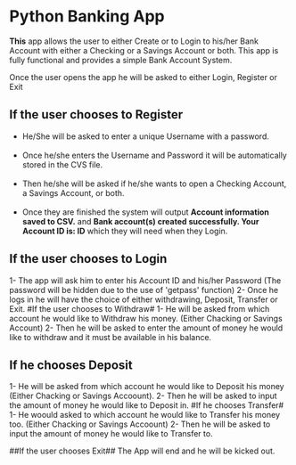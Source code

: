 
# Python Banking App 
**This** app allows the user to either Create or to Login to his/her Bank Account with either a Checking or a Savings Account or both.
This app is fully functional and provides a simple Bank Account System.

Once the user opens the app he will be asked to either Login, Register or Exit

## If the user chooses to Register
- He/She will be asked to enter a unique Username with a password. <br/><br/>
- Once he/she enters the Username and Password it will be automatically stored in the CVS file. <br/><br/>
- Then he/she will be asked if he/she wants to open a Checking Account, a Savings Account, or both. <br/><br/>
- Once they are finished the system will output **Account information saved to CSV.** and **Bank account(s) created successfully. Your Account ID is: ID**  which they will need when they Login. <br/><be/>

## If the user chooses to Login
1- The app will ask him to enter his Account ID and his/her Password (The password will be hidden due to the use of 'getpass' function)
2- Once he logs in he will have the choice of either withdrawing, Deposit, Transfer or Exit.
#If the user chooses to  Withdraw#
1- He will be asked from which account he would like to Withdraw his money. (Either Chacking or Savings Account)
2- Then he will be asked to enter the amount of money he would like to withdraw and it must be available in his balance.

## If he chooses Deposit
1- He will be asked from which account he would like to Deposit his money (Either Chacking or Savings Accoount).
2- Then he will be asked to input the amount of money he would like to Deposit in.
#If he chooses Transfer#
1- He woould asked to which account he would like to Transfer his money too. (Either Chacking or Savings Accoount)
2- Then he will be asked to input the amount of money he would like to Transfer to.

##If the user chooses Exit##
The App will end and he will be kicked out.
